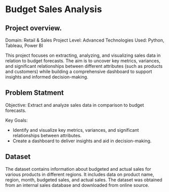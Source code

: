 # Budget Sales Analysis

## Project overview.

Domain: Retail & Sales
Project Level: Advanced
Technologies Used: Python, Tableau, Power BI

This project focuses on extracting, analyzing, and visualizing sales data in relation to budget forecasts. The aim is to uncover key metrics, variances, and significant relationships between different attributes (such as products and customers) while building a comprehensive dashboard to support insights and informed decision-making.

## Problem Statment

Objective: Extract and analyze sales data in comparison to budget forecasts.

Key Goals:

* Identify and visualize key metrics, variances, and significant relationships between attributes.
* Create a dashboard to deliver insights and aid in decision-making.

## Dataset

The dataset contains information about budgeted and actual sales for various products in different regions. It includes data on product name, region, month, budgeted sales, and actual sales. The dataset was obtained from an internal sales database and downloaded from online source.
